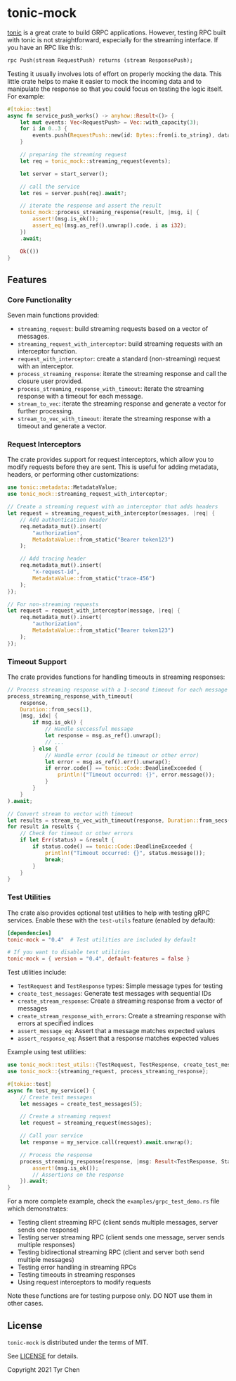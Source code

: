 # tonic-mock

[tonic](https://docs.rs/tonic) is a great crate to build GRPC applications. However, testing RPC built with tonic is not straightforward, especially for the streaming interface. If you have an RPC like this:

```protobuf
rpc Push(stream RequestPush) returns (stream ResponsePush);
```

Testing it usually involves lots of effort on properly mocking the data. This little crate helps to make it easier to mock the incoming data and to manipulate the response so that you could focus on testing the logic itself. For example:

```rust
#[tokio::test]
async fn service_push_works() -> anyhow::Result<()> {
    let mut events: Vec<RequestPush> = Vec::with_capacity(3);
    for i in 0..3 {
        events.push(RequestPush::new(id: Bytes::from(i.to_string), data: Bytes::from("a".repeat(10))));
    }

    // preparing the streaming request
    let req = tonic_mock::streaming_request(events);

    let server = start_server();

    // call the service
    let res = server.push(req).await?;

    // iterate the response and assert the result
    tonic_mock::process_streaming_response(result, |msg, i| {
        assert!(msg.is_ok());
        assert_eq!(msg.as_ref().unwrap().code, i as i32);
    })
    .await;

    Ok(())
}
```

## Features

### Core Functionality

Seven main functions provided:

- `streaming_request`: build streaming requests based on a vector of messages.
- `streaming_request_with_interceptor`: build streaming requests with an interceptor function.
- `request_with_interceptor`: create a standard (non-streaming) request with an interceptor.
- `process_streaming_response`: iterate the streaming response and call the closure user provided.
- `process_streaming_response_with_timeout`: iterate the streaming response with a timeout for each message.
- `stream_to_vec`: iterate the streaming response and generate a vector for further processing.
- `stream_to_vec_with_timeout`: iterate the streaming response with a timeout and generate a vector.

### Request Interceptors

The crate provides support for request interceptors, which allow you to modify requests before they are sent. This is useful for adding metadata, headers, or performing other customizations:

```rust
use tonic::metadata::MetadataValue;
use tonic_mock::streaming_request_with_interceptor;

// Create a streaming request with an interceptor that adds headers
let request = streaming_request_with_interceptor(messages, |req| {
    // Add authentication header
    req.metadata_mut().insert(
        "authorization",
        MetadataValue::from_static("Bearer token123")
    );

    // Add tracing header
    req.metadata_mut().insert(
        "x-request-id",
        MetadataValue::from_static("trace-456")
    );
});

// For non-streaming requests
let request = request_with_interceptor(message, |req| {
    req.metadata_mut().insert(
        "authorization",
        MetadataValue::from_static("Bearer token123")
    );
});
```

### Timeout Support

The crate provides functions for handling timeouts in streaming responses:

```rust
// Process streaming response with a 1-second timeout for each message
process_streaming_response_with_timeout(
    response,
    Duration::from_secs(1),
    |msg, idx| {
        if msg.is_ok() {
            // Handle successful message
            let response = msg.as_ref().unwrap();
            // ...
        } else {
            // Handle error (could be timeout or other error)
            let error = msg.as_ref().err().unwrap();
            if error.code() == tonic::Code::DeadlineExceeded {
                println!("Timeout occurred: {}", error.message());
            }
        }
    }
).await;

// Convert stream to vector with timeout
let results = stream_to_vec_with_timeout(response, Duration::from_secs(1)).await;
for result in results {
    // Check for timeout or other errors
    if let Err(status) = &result {
        if status.code() == tonic::Code::DeadlineExceeded {
            println!("Timeout occurred: {}", status.message());
            break;
        }
    }
}
```

### Test Utilities

The crate also provides optional test utilities to help with testing gRPC services. Enable these with the `test-utils` feature (enabled by default):

```toml
[dependencies]
tonic-mock = "0.4"  # Test utilities are included by default

# If you want to disable test utilities
tonic-mock = { version = "0.4", default-features = false }
```

Test utilities include:

- `TestRequest` and `TestResponse` types: Simple message types for testing
- `create_test_messages`: Generate test messages with sequential IDs
- `create_stream_response`: Create a streaming response from a vector of messages
- `create_stream_response_with_errors`: Create a streaming response with errors at specified indices
- `assert_message_eq`: Assert that a message matches expected values
- `assert_response_eq`: Assert that a response matches expected values

Example using test utilities:

```rust
use tonic_mock::test_utils::{TestRequest, TestResponse, create_test_messages, create_stream_response};
use tonic_mock::{streaming_request, process_streaming_response};

#[tokio::test]
async fn test_my_service() {
    // Create test messages
    let messages = create_test_messages(5);

    // Create a streaming request
    let request = streaming_request(messages);

    // Call your service
    let response = my_service.call(request).await.unwrap();

    // Process the response
    process_streaming_response(response, |msg: Result<TestResponse, Status>, idx| {
        assert!(msg.is_ok());
        // Assertions on the response
    }).await;
}
```

For a more complete example, check the `examples/grpc_test_demo.rs` file which demonstrates:

- Testing client streaming RPC (client sends multiple messages, server sends one response)
- Testing server streaming RPC (client sends one message, server sends multiple responses)
- Testing bidirectional streaming RPC (client and server both send multiple messages)
- Testing error handling in streaming RPCs
- Testing timeouts in streaming responses
- Using request interceptors to modify requests

Note these functions are for testing purpose only. DO NOT use them in other cases.

## License

`tonic-mock` is distributed under the terms of MIT.

See [LICENSE](LICENSE.md) for details.

Copyright 2021 Tyr Chen
